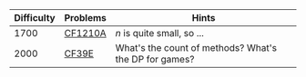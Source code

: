 | Difficulty | Problems | Hints |
| -------- | -------- | -------- |
| 1700 | [CF1210A](https://codeforces.com/problemset/problem/1210/A) | $n$ is quite small, so ... |
| 2000 | [CF39E](https://codeforces.com/problemset/problem/39/E) | What's the count of methods? What's the DP for games? |
